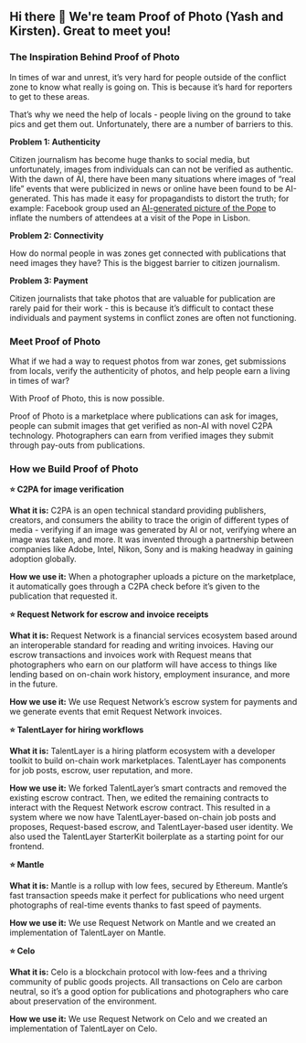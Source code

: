 ## Hi there 👋 We're team Proof of Photo (Yash and Kirsten). Great to meet you!

### The Inspiration Behind Proof of Photo

In times of war and unrest, it’s very hard for people outside of the conflict zone to know what really is going on. This is because it’s hard for reporters to get to these areas.

That’s why we need the help of locals - people living on the ground to take pics and get them out. Unfortunately, there are a number of barriers to this. 

**Problem 1: Authenticity**

Citizen journalism has become huge thanks to social media, but unfortunately, images from individuals can can not be verified as authentic. With the dawn of AI, there have been many situations where images of “real life” events that were publicized in news or online have been found to be AI-generated. This has made it easy for propagandists to distort the truth; for example: Facebook group used an [AI-generated picture of the Pope](https://www.facebook.com/catholicforlifee/posts/pfbid02K9sj8dazQqWSgeWoqebz7PXkMJdzREKu7hNW2qCxoyQNEhXHQUxV8YvH3BdoowGCl) to inflate the numbers of attendees at a visit of the Pope in Lisbon.

**Problem 2: Connectivity**

How do normal people in was zones get connected with publications that need images they have? This is the biggest barrier to citizen journalism.

**Problem 3: Payment**

Citizen journalists that take photos that are valuable for publication are rarely paid for their work - this is because it’s difficult to contact these individuals and payment systems in conflict zones are often not functioning. 

### Meet Proof of Photo

What if we had a way to request photos from war zones, get submissions from locals, verify the authenticity of photos, and help people earn a living in times of war? 

With Proof of Photo, this is now possible.

Proof of Photo is a marketplace where publications can ask for images, people can submit images that get verified as non-AI with novel C2PA technology. Photographers can earn from verified images they submit through pay-outs from publications. 

### How we Build Proof of Photo

**⭐ C2PA for image verification**

**What it is:** C2PA is an open technical standard providing publishers, creators, and consumers the ability to trace the origin of different types of media - verifying if an image was generated by AI or not, verifying where an image was taken, and more. It was invented through a partnership between companies like Adobe, Intel, Nikon, Sony and is making headway in gaining adoption globally. 

**How we use it:** When a photographer uploads a picture on the marketplace, it automatically goes through a C2PA check before it’s given to the publication that requested it. 

**⭐ Request Network for escrow and invoice receipts**

**What it is:** Request Network is a financial services ecosystem based around an interoperable standard for reading and writing invoices. Having our escrow transactions and invoices work with Request means that photographers who earn on our platform will have access to things like lending based on on-chain work history, employment insurance, and more in the future. 

**How we use it:** We use Request Network’s escrow system for payments and we generate events that emit Request Network invoices.

**⭐ TalentLayer for hiring workflows**

**What it is:** TalentLayer is a hiring platform ecosystem with a developer toolkit to build on-chain work marketplaces. TalentLayer has components for job posts, escrow, user reputation, and more. 

**How we use it:** We forked TalentLayer’s smart contracts and removed the existing escrow contract. Then, we edited the remaining contracts to interact with the Request Network escrow contract. This resulted in a system where we now have TalentLayer-based on-chain job posts and proposes, Request-based escrow, and TalentLayer-based user identity. We also used the TalentLayer StarterKit boilerplate as a starting point for our frontend. 

**⭐ Mantle** 

**What it is:** Mantle is a rollup with low fees, secured by Ethereum. Mantle’s fast transaction speeds make it perfect for publications who need urgent photographs of real-time events thanks to fast speed of payments.

**How we use it:** We use Request Network on Mantle and we created an implementation of TalentLayer on Mantle. 

**⭐ Celo**

**What it is:** Celo is a blockchain protocol with low-fees and a thriving community of public goods projects. All transactions on Celo are carbon neutral, so it’s a good option for publications and photographers who care about preservation of the environment. 

**How we use it:** We use Request Network on Celo and we created an implementation of TalentLayer on Celo.
